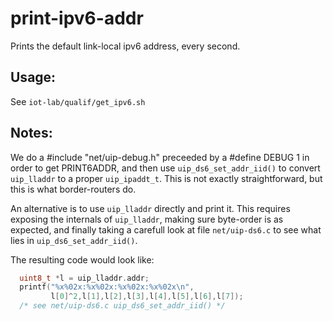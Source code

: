 print-ipv6-addr
===============

Prints the default link-local ipv6 address, every second.

Usage:
------

See ``iot-lab/qualif/get_ipv6.sh``

Notes:
------

We do a #include "net/uip-debug.h" preceeded by a #define DEBUG 1
in order to get PRINT6ADDR, and then use ``uip_ds6_set_addr_iid()``
to convert ``uip_lladdr`` to a proper ``uip_ipaddt_t``.  This is
not exactly straightforward, but this is what border-routers do.

An alternative is to use ``uip_lladdr`` directly and print it.
This requires exposing the internals of ``uip_lladdr``, making sure
byte-order is as expected, and finally taking a carefull look at
file ``net/uip-ds6.c`` to see what lies in ``uip_ds6_set_addr_iid()``.

The resulting code would look like:
```C
  uint8_t *l = uip_lladdr.addr;
  printf("%x%02x:%x%02x:%x%02x:%x%02x\n",
         l[0]^2,l[1],l[2],l[3],l[4],l[5],l[6],l[7]);
  /* see net/uip-ds6.c uip_ds6_set_addr_iid() */
```
